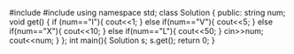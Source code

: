 #include<iostream>
#include<string>
using namespace std;
class Solution {
public:
    string num;
    void get() {
        if (num=="I"){
            cout<<1;
        }
        else if(num=="V"){
            cout<<5;
        }
        else if(num=="X"){
            cout<<10;
        }
        else if(num=="L"){
            cout<<50;
        }
        cin>>num;
        cout<<num;
    }
};
int main(){
 Solution s;
 s.get();
 return 0;
}

